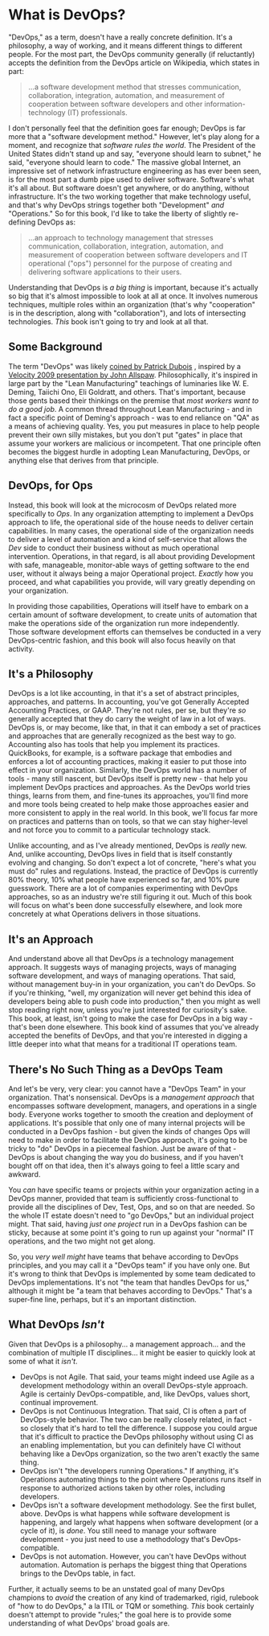 # What is DevOps?
"DevOps," as a term, doesn't have a really concrete definition. It's a philosophy, a way of working, and it means different things to different people. For the most part, the DevOps community generally (if reluctantly) accepts the definition from the DevOps article on Wikipedia, which states in part:

> ...a software development method that stresses communication, collaboration, integration, automation, and measurement of cooperation between software developers and other information-technology (IT) professionals.

I don't personally feel that the definition goes far enough; DevOps is far more that a "software development method." However, let's play along for a moment, and recognize that _software rules the world_. The President of the United States didn't stand up and say, "everyone should learn to subnet," he said, "everyone should learn to code." The massive global Internet, an impressive set of network infrastructure engineering as has ever been seen, is for the most part a dumb pipe used to deliver software. Software's what it's all about. But software doesn't get anywhere, or do anything, without infrastructure. It's the two working together that make technology useful, and that's why DevOps strings together both "Development" _and_ "Operations." So for this book, I'd like to take the liberty of slightly re-defining DevOps as:

> ...an approach to technology management that stresses communication, collaboration, integration, automation, and measurement of cooperation between software developers and IT operational ("ops") personnel for the purpose of creating and delivering software applications to their users.

Understanding that DevOps is _a big thing_ is important, because it's actually so big that it's almost impossible to look at all at once. It involves numerous techniques, multiple roles within an organization (that's why "cooperation" is in the description, along with "collaboration"), and lots of intersecting technologies. _This_ book isn't going to try and look at all that. 

## Some Background
The term "DevOps" was likely [coined by Patrick Dubois](http://jedi.be/blog) , inspired by a [Velocity 2009 presentation by John Allspaw](https://www.youtube.com/watch?v=LdOe18KhtT4). Philosophically, it's inspired in large part by the "Lean Manufacturing" teachings of luminaries like W. E. Deming, Taiichi Ono, Eli Goldratt, and others. That's important, because those gents based their thinkings on the premise that _most workers want to do a good job_. A common thread throughout Lean Manufacturing - and in fact a specific point of Deming's approach - was to end reliance on "QA" as a means of achieving quality. Yes, you put measures in place to help people prevent their own silly mistakes, but you don't put "gates" in place that assume your workers are malicious or incompetent. That one principle often becomes the biggest hurdle in adopting Lean Manufacturing, DevOps, or anything else that derives from that principle.

## DevOps, for Ops
Instead, this book will look at the microcosm of DevOps related more specifically to _Ops_. In any organization attempting to implement a DevOps approach to life, the operational side of the house needs to deliver certain capabilities. In many cases, the operational side of the organization needs to deliver a level of automation and a kind of self-service that allows the _Dev_ side to conduct their business without as much operational intervention. Operations, in that regard, is all about providing Development with safe, manageable, monitor-able ways of getting software to the end user, without it always being a major Operational project. _Exactly_ how you proceed, and what capabilities you provide, will vary greatly depending on your organization. 

In providing those capabilities, Operations will itself have to embark on a certain amount of software development, to create units of automation that make the operations side of the organization run more independently. Those software development efforts can themselves be conducted in a very DevOps-centric fashion, and this book will also focus heavily on that activity.

## It's a Philosophy
DevOps is a lot like accounting, in that it's a set of abstract principles, approaches, and patterns. In accounting, you've got Generally Accepted Accounting Practices, or GAAP. They're not rules, per se, but they're _so_ generally accepted that they do carry the weight of law in a lot of ways. DevOps is, or may become, like that, in that it can embody a set of practices and approaches that are generally recognized as the best way to go. Accounting also has tools that help you implement its practices. QuickBooks, for example, is a software package that embodies and enforces a lot of accounting practices, making it easier to put those into effect in your organization. Similarly, the DevOps world has a number of tools - many still nascent, but DevOps itself is pretty new - that help you implement DevOps practices and approaches. As the DevOps world tries things, learns from them, and fine-tunes its approaches, you'll find more and more tools being created to help make those approaches easier and more consistent to apply in the real world. In this book, we'll focus far more on practices and patterns than on tools, so that we can stay higher-level and not force you to commit to a particular technology stack.

Unlike accounting, and as I've already mentioned, DevOps is _really_ new. And, unlike accounting, DevOps lives in field that is itself constantly evolving and changing. So don't expect a lot of concrete, "here's what you must do" rules and regulations. Instead, the practice of DevOps is currently 80% theory, 10% what people have experienced so far, and 10% pure guesswork. There are a lot of companies experimenting with DevOps approaches, so as an industry we're still figuring it out. Much of this book will focus on what's been done successfully elsewhere, and look more concretely at what Operations delivers in those situations. 

## It's an Approach
And understand above all that DevOps _is_ a technology management approach. It suggests ways of managing projects, ways of managing software development, and ways of managing operations. That said, without management buy-in in your organization, you can't do DevOps. So if you're thinking, "well, my organization will never get behind this idea of developers being able to push code into production," then you might as well stop reading right now, unless you're just interested for curiosity's sake. This book, at least, isn't going to make the case for DevOps in a big way - that's been done elsewhere. This book kind of assumes that you've already accepted the benefits of DevOps, and that you're interested in digging a little deeper into what that means for a traditional IT operations team.

## There's No Such Thing as a DevOps Team
And let's be very, very clear: you cannot have a "DevOps Team" in your organization. That's nonsensical. DevOps is a _management approach_ that encompasses software development, managers, and operations in a single body. Everyone works together to smooth the creation and deployment of applications. It's possible that only one of many internal projects will be conducted in a DevOps fashion - but given the kinds of changes Ops will need to make in order to facilitate the DevOps approach, it's going to be tricky to "do" DevOps in a piecemeal fashion. Just be aware of that - DevOps is about changing the way you do business, and if you haven't bought off on that idea, then it's always going to feel a little scary and awkward.

You _can_ have specific teams or projects within your organization acting in a DevOps manner, provided that team is sufficiently cross-functional to provide all the disciplines of Dev, Test, Ops, and so on that are needed. So the whole IT estate doesn't need to "go DevOps," but an individual project might. That said, having _just one project_ run in a DevOps fashion can be sticky, because at some point it's going to run up against your "normal" IT operations, and the two might not get along.

So, you _very well might_ have teams that behave according to DevOps principles, and you may call it a "DevOps team" if you have only one. But it's wrong to think that DevOps is implemented by some team dedicated to DevOps implementations. It's not "the team that handles DevOps for us," although it might be "a team that behaves according to DevOps." That's a super-fine line, perhaps, but it's an important distinction. 

## What DevOps _Isn't_
Given that DevOps is a philosophy... a management approach... and the combination of multiple IT disciplines... it might be easier to quickly look at some of what it _isn't_.

* DevOps is not Agile. That said, your teams might indeed use Agile as a development methodology within an overall DevOps-style approach. Agile is certainly DevOps-compatible, and, like DevOps, values short, continual improvement.
* DevOps is not Continuous Integration. That said, CI is often a part of DevOps-style behavior. The two can be really closely related, in fact - so closely that it's hard to tell the difference. I suppose you could argue that it's difficult to practice the DevOps philosophy without using CI as an enabling implementation, but you can definitely have CI without behaving like a DevOps organization, so the two aren't exactly the same thing.
* DevOps isn't "the developers running Operations." If anything, it's Operations automating things to the point where Operations runs itself in response to authorized actions taken by other roles, including developers.
* DevOps isn't a software development methodology. See the first bullet, above. DevOps is what happens while software development is happening, and largely what happens when software development (or a cycle of it), is _done_. You still need to manage your software development - you just need to use a methodology that's DevOps-compatible. 
* DevOps is not automation. However, you can't have DevOps without automation. Automation is perhaps the biggest thing that Operations brings to the DevOps table, in fact.

Further, it actually seems to be an unstated goal of many DevOps champions to _avoid_ the creation of any kind of trademarked, rigid, rulebook of "how to do DevOps," a la ITIL or TQM or something. _This_ book certainly doesn't attempt to provide "rules;" the goal here is to provide some understanding of what DevOps' broad goals are.
